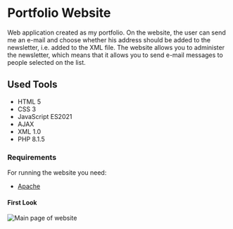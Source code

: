 # Portfolio Website
Web application created as my portfolio. On the website, the user can send me an e-mail and choose whether his address should be added to the newsletter, i.e. added to the XML file. The website allows you to administer the newsletter, which means that it allows you to send e-mail messages to people selected on the list.

## Used Tools
- HTML 5
- CSS 3
- JavaScript ES2021
- AJAX
- XML 1.0
- PHP 8.1.5

### Requirements

For running the website you need:

- [Apache](https://httpd.apache.org)

#### First Look

![Main page of website]([https://github.com/Ilvondir/www-portfolio/tree/master/img/firstlook.png?raw=true])
